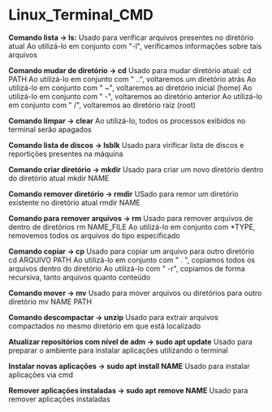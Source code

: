 # Linux_Terminal_CMD

**Comando lista -> ls:**
Usado para verificar arquivos presentes no diretório atual
Ao utilizá-lo em conjunto com "-l", verificamos informações sobre tais arquivos

**Comando mudar de diretório -> cd**
Usado para mudar diretório atual: cd PATH
Ao utilizá-lo em conjunto com " ..", voltaremos um diretório atrás
Ao utilizá-lo em conjunto com " ~", voltaremos ao diretório inicial (home)
Ao utilizá-lo em conjunto com " -", voltaremos ao diretório anterior
Ao utilizá-lo em conjunto com " /", voltaremos ao diretório raiz (root)

**Comando limpar -> clear**
Ao utilizá-lo, todos os processos exibidos no terminal serão apagados

**Comando lista de discos -> lsblk**
Usado para virificar lista de discos e reportições presentes na máquina

**Comando criar diretório -> mkdir**
Usado para criar um novo diretório dentro do diretório atual mkdir NAME

**Comando remover diretório -> rmdir**
USado para remor um diretório existente no diretório atual rmdir NAME

**Comando para remover arquivos -> rm**
Usado para remover arquivos de dentro de diretórios rm NAME_FILE
Ao utilizá-lo em conjunto com *TYPE, removemos todos os arquivos do tipo especificado

**Comando copiar -> cp**
Usado para copiar um arquivo para outro diretório cd ARQUIVO PATH
Ao utilizá-lo em conjunto com " *.* ", copiamos todos os arquivos dentro do diretório
Ao utilizá-lo com " -r", copiamos de forma recursiva, tanto arquivos quanto conteúdo

**Comando mover -> mv**
Usado para mover arquivos ou diretórios para outro diretório mv NAME PATH

**Comando descompactar -> unzip**
Usado para extrair arquivos compactados no mesmo diretório em que está localizado

**Atualizar repositórios com nível de adm -> sudo apt update**
Usado para preparar o ambiente para instalar aplicações utilizando o terminal

**Instalar novas aplicações -> sudo apt install NAME**
Usado para instalar aplicações via cmd 

**Remover aplicações instaladas -> sudo apt remove NAME**
Usado para remover aplicações instaladas
